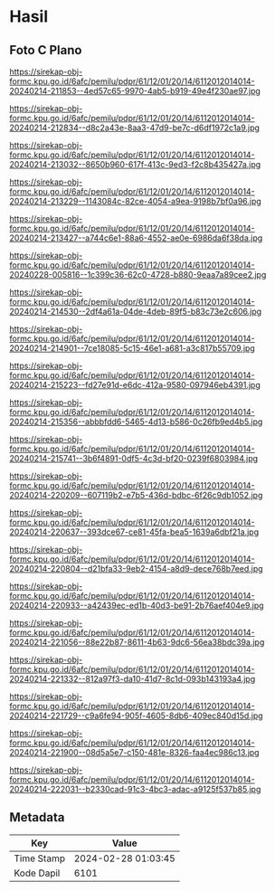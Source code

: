 # Hasil

## Foto C Plano

https://sirekap-obj-formc.kpu.go.id/6afc/pemilu/pdpr/61/12/01/20/14/6112012014014-20240214-211853--4ed57c65-9970-4ab5-b919-49e4f230ae97.jpg

https://sirekap-obj-formc.kpu.go.id/6afc/pemilu/pdpr/61/12/01/20/14/6112012014014-20240214-212834--d8c2a43e-8aa3-47d9-be7c-d6df1972c1a9.jpg

https://sirekap-obj-formc.kpu.go.id/6afc/pemilu/pdpr/61/12/01/20/14/6112012014014-20240214-213032--8650b960-617f-413c-9ed3-f2c8b435427a.jpg

https://sirekap-obj-formc.kpu.go.id/6afc/pemilu/pdpr/61/12/01/20/14/6112012014014-20240214-213229--1143084c-82ce-4054-a9ea-9198b7bf0a96.jpg

https://sirekap-obj-formc.kpu.go.id/6afc/pemilu/pdpr/61/12/01/20/14/6112012014014-20240214-213427--a744c6e1-88a6-4552-ae0e-6986da6f38da.jpg

https://sirekap-obj-formc.kpu.go.id/6afc/pemilu/pdpr/61/12/01/20/14/6112012014014-20240228-005816--1c399c36-62c0-4728-b880-9eaa7a89cee2.jpg

https://sirekap-obj-formc.kpu.go.id/6afc/pemilu/pdpr/61/12/01/20/14/6112012014014-20240214-214530--2df4a61a-04de-4deb-89f5-b83c73e2c606.jpg

https://sirekap-obj-formc.kpu.go.id/6afc/pemilu/pdpr/61/12/01/20/14/6112012014014-20240214-214901--7ce18085-5c15-46e1-a681-a3c817b55709.jpg

https://sirekap-obj-formc.kpu.go.id/6afc/pemilu/pdpr/61/12/01/20/14/6112012014014-20240214-215223--fd27e91d-e6dc-412a-9580-097946eb4391.jpg

https://sirekap-obj-formc.kpu.go.id/6afc/pemilu/pdpr/61/12/01/20/14/6112012014014-20240214-215356--abbbfdd6-5465-4d13-b586-0c26fb9ed4b5.jpg

https://sirekap-obj-formc.kpu.go.id/6afc/pemilu/pdpr/61/12/01/20/14/6112012014014-20240214-215741--3b6f4891-0df5-4c3d-bf20-0239f6803984.jpg

https://sirekap-obj-formc.kpu.go.id/6afc/pemilu/pdpr/61/12/01/20/14/6112012014014-20240214-220209--607119b2-e7b5-436d-bdbc-6f26c9db1052.jpg

https://sirekap-obj-formc.kpu.go.id/6afc/pemilu/pdpr/61/12/01/20/14/6112012014014-20240214-220637--393dce67-ce81-45fa-bea5-1639a6dbf21a.jpg

https://sirekap-obj-formc.kpu.go.id/6afc/pemilu/pdpr/61/12/01/20/14/6112012014014-20240214-220804--d21bfa33-9eb2-4154-a8d9-dece768b7eed.jpg

https://sirekap-obj-formc.kpu.go.id/6afc/pemilu/pdpr/61/12/01/20/14/6112012014014-20240214-220933--a42439ec-ed1b-40d3-be91-2b76aef404e9.jpg

https://sirekap-obj-formc.kpu.go.id/6afc/pemilu/pdpr/61/12/01/20/14/6112012014014-20240214-221056--88e22b87-8611-4b63-9dc6-56ea38bdc39a.jpg

https://sirekap-obj-formc.kpu.go.id/6afc/pemilu/pdpr/61/12/01/20/14/6112012014014-20240214-221332--812a97f3-da10-41d7-8c1d-093b143193a4.jpg

https://sirekap-obj-formc.kpu.go.id/6afc/pemilu/pdpr/61/12/01/20/14/6112012014014-20240214-221729--c9a6fe94-905f-4605-8db6-409ec840d15d.jpg

https://sirekap-obj-formc.kpu.go.id/6afc/pemilu/pdpr/61/12/01/20/14/6112012014014-20240214-221900--08d5a5e7-c150-481e-8326-faa4ec986c13.jpg

https://sirekap-obj-formc.kpu.go.id/6afc/pemilu/pdpr/61/12/01/20/14/6112012014014-20240214-222031--b2330cad-91c3-4bc3-adac-a9125f537b85.jpg


## Metadata

| Key        | Value               |
| ---------- | ------------------- |
| Time Stamp | 2024-02-28 01:03:45 |
| Kode Dapil | 6101                |



